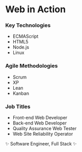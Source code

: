# Web in Action

### Key Technologies

* ECMAScript
* HTML5
* Node.js
* Linux

### Agile Methodologies

* Scrum
* XP
* Lean
* Kanban

### Job Titles

* Front-end Web Developer
* Back-end Web Developer
* Quality Assurance Web Tester
* Web Site Reliability Operator

:sparkles: Software Engineer, Full Stack :sparkles:
